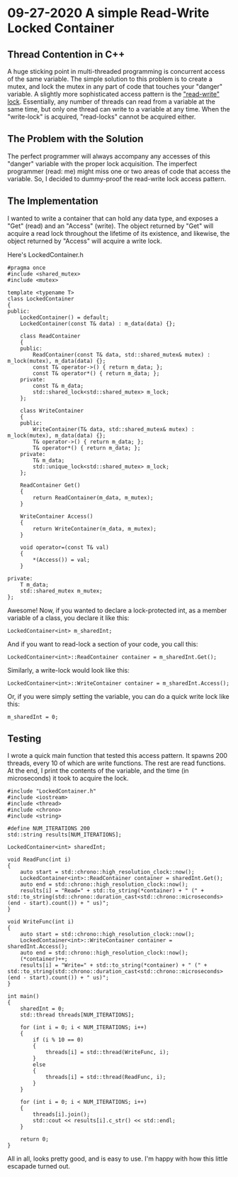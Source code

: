 # 09-27-2020 A simple Read-Write Locked Container
## Thread Contention in C++
A huge sticking point in multi-threaded programming is concurrent access of the same variable.
The simple solution to this problem is to create a mutex, and lock the mutex in any part of code
that touches your "danger" variable. A slightly more sophisticated access pattern is the 
["read-write" lock](https://en.wikipedia.org/wiki/Readers%E2%80%93writer_lock). Essentially, 
any number of threads can read from a variable at the same time, but only one thread can write 
to a variable at any time. When the "write-lock" is acquired, "read-locks" cannot be acquired either.

## The Problem with the Solution
The perfect programmer will always accompany any accesses of this "danger" variable with the proper
lock acquisition. The imperfect programmer (read: me) might miss one or two areas of code that access
the variable. So, I decided to dummy-proof the read-write lock access pattern.

## The Implementation
I wanted to write a container that can hold any data type, and exposes a "Get" (read) and an "Access" (write).
The object returned by "Get" will acquire a read lock throughout the lifetime of its existence, and likewise,
the object returned by "Access" will acquire a write lock.

Here's LockedContainer.h
```
#pragma once
#include <shared_mutex>
#include <mutex>

template <typename T>
class LockedContainer
{
public:
    LockedContainer() = default;
    LockedContainer(const T& data) : m_data(data) {};

    class ReadContainer
    {
    public:
        ReadContainer(const T& data, std::shared_mutex& mutex) : m_lock(mutex), m_data(data) {};
        const T& operator->() { return m_data; };
        const T& operator*() { return m_data; };
    private:
        const T& m_data;
        std::shared_lock<std::shared_mutex> m_lock;
    };

    class WriteContainer
    {
    public:
        WriteContainer(T& data, std::shared_mutex& mutex) : m_lock(mutex), m_data(data) {};
        T& operator->() { return m_data; };
        T& operator*() { return m_data; };
    private:
        T& m_data;
        std::unique_lock<std::shared_mutex> m_lock;
    };

    ReadContainer Get()
    {
        return ReadContainer(m_data, m_mutex);
    }

    WriteContainer Access()
    {
        return WriteContainer(m_data, m_mutex);
    }

    void operator=(const T& val)
    {
        *(Access()) = val;
    }

private:
    T m_data;
    std::shared_mutex m_mutex;
};
```

Awesome! Now, if you wanted to declare a lock-protected int, as a member variable of a class, you declare it like this:
```
LockedContainer<int> m_sharedInt;
```
And if you want to read-lock a section of your code, you call this:
```
LockedContainer<int>::ReadContainer container = m_sharedInt.Get();
```
Similarly, a write-lock would look like this:
```
LockedContainer<int>::WriteContainer container = m_sharedInt.Access();
```
Or, if you were simply setting the variable, you can do a quick write lock like this:
```
m_sharedInt = 0;
```

## Testing
I wrote a quick main function that tested this access pattern. It spawns 200 threads, every 10 of which are write functions. The rest are read functions.
At the end, I print the contents of the variable, and the time (in microseconds) it took to acquire the lock.
```
#include "LockedContainer.h"
#include <iostream>
#include <thread>
#include <chrono>
#include <string>

#define NUM_ITERATIONS 200
std::string results[NUM_ITERATIONS];

LockedContainer<int> sharedInt;

void ReadFunc(int i)
{
    auto start = std::chrono::high_resolution_clock::now();
    LockedContainer<int>::ReadContainer container = sharedInt.Get();
    auto end = std::chrono::high_resolution_clock::now();
    results[i] = "Read=" + std::to_string(*container) + " (" + std::to_string(std::chrono::duration_cast<std::chrono::microseconds>(end - start).count()) + " us)";
}

void WriteFunc(int i)
{
    auto start = std::chrono::high_resolution_clock::now();
    LockedContainer<int>::WriteContainer container = sharedInt.Access();
    auto end = std::chrono::high_resolution_clock::now();
    (*container)++;
    results[i] = "Write=" + std::to_string(*container) + " (" + std::to_string(std::chrono::duration_cast<std::chrono::microseconds>(end - start).count()) + " us)";
}

int main()
{
    sharedInt = 0;
    std::thread threads[NUM_ITERATIONS];

    for (int i = 0; i < NUM_ITERATIONS; i++)
    {
        if (i % 10 == 0)
        {
            threads[i] = std::thread(WriteFunc, i);
        }
        else
        {
            threads[i] = std::thread(ReadFunc, i);
        }
    }

    for (int i = 0; i < NUM_ITERATIONS; i++)
    {
        threads[i].join();
        std::cout << results[i].c_str() << std::endl;
    }

    return 0;
}
```

All in all, looks pretty good, and is easy to use. I'm happy with how this little escapade turned out.

